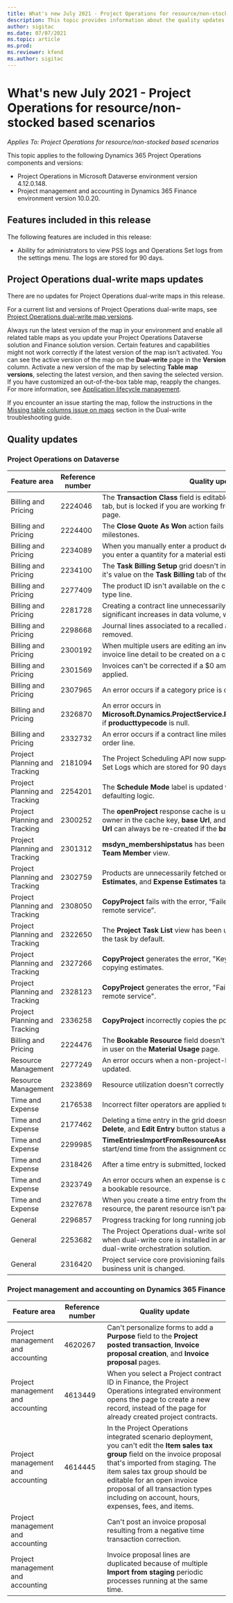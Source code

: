 ```yaml
---
title: What's new July 2021 - Project Operations for resource/non-stocked based scenarios
description: This topic provides information about the quality updates available in the July 2021 release of Project Operations for resource/non-stocked based scenarios.
author: sigitac
ms.date: 07/07/2021
ms.topic: article
ms.prod:
ms.reviewer: kfend 
ms.author: sigitac
---
```


# What's new July 2021 - Project Operations for resource/non-stocked based scenarios

*Applies To: Project Operations for resource/non-stocked based scenarios*

This topic applies to the following Dynamics 365 Project Operations components and versions:

   - Project Operations in Microsoft Dataverse environment version 4.12.0.148.
   - Project management and accounting in Dynamics 365 Finance environment version 10.0.20.

## Features included in this release

The following features are included in this release:

- Ability for administrators to view PSS logs and Operations Set logs from the settings menu. The logs are stored for 90 days.

## Project Operations dual-write maps updates

There are no updates for Project Operations dual-write maps in this release.

For a current list and versions of Project Operations dual-write maps, see [Project Operations dual-write map versions](../environment/resource-dual-write-maps.md).

Always run the latest version of the map in your environment and enable all related table maps as you update your Project Operations Dataverse solution and Finance solution version. Certain features and capabilities might not work correctly if the latest version of the map isn't activated. You can see the active version of the map on the **Dual-write** page in the **Version** column. Activate a new version of the map by selecting **Table map versions**, selecting the latest version, and then saving the selected version. If you have customized an out-of-the-box table map, reapply the changes. For more information, see [Application lifecycle management](/dynamics365/fin-ops-core/dev-itpro/data-entities/dual-write/app-lifecycle-management).

If you encounter an issue starting the map, follow the instructions in the [Missing table columns issue on maps](/dynamics365/fin-ops-core/dev-itpro/data-entities/dual-write/dual-write-troubleshooting-finops-upgrades#missing-table-columns-issue-on-maps) section in the Dual-write troubleshooting guide.

## Quality updates

### Project Operations on Dataverse

| **Feature area**              | **Reference number** | **Quality update**                                                                                                                                                                                             |
|-------------------------------|----------------------|----------------------------------------------------------------------------------------------------------------------------------------------------------------------------------------------------------------|
| Billing and Pricing           | 2224046              | The **Transaction Class** field is editable on the **Quote Line Details** tab, but is locked if you are working from the **Quote Line Details** page.                                                                     |
| Billing and Pricing           | 2224400              | The **Close Quote As Won** action fails when a quote has no date milestones.                                                                                                                                    |
| Billing and Pricing           | 2234089              | When you manually enter a product description, it's cleared after you enter a quantity for a material estimate.                                                                                                                         |
| Billing and Pricing           | 2234100              | The **Task Billing Setup** grid doesn't include the **Material** column and it's value on the **Task Billing** tab of the project.                                                                                                       |
| Billing and Pricing           | 2277409              | The product ID isn't available on the contract line detail for a material type line.                                                                                                                                        |
| Billing and Pricing           | 2281728              | Creating a contract line unnecessarily reevaluates actuals causing significant increases in data volume, which impacts performance.                                                                                |
| Billing and Pricing           | 2298668              | Journal lines associated to a recalled and deleted expense aren't removed.                                                                                                                                     |
| Billing and Pricing           | 2300192              | When multiple users are editing an invoice, it's possible for a new invoice line detail to be created on a confirmed invoice.                                                                                   |
| Billing and Pricing           | 2301569              | Invoices can't be corrected if a \$0 amount retainer has been applied.                                                                                                                                        |
| Billing and Pricing           | 2307965              | An error occurs if a category price is created with missing values.                                                                                                                           |
| Billing and Pricing           | 2326870              | An error occurs in **Microsoft.Dynamics.ProjectService.Plugins.PostInvoiceLineDelete** if **producttypecode** is null.                                                                            |
| Billing and Pricing           | 2332732              | An error occurs if a contract line milestone is created without an order line.                                                                                                                |
| Project Planning and Tracking | 2181094              | The Project Scheduling API now supports PSS Logs and Operation Set Logs which are stored for 90 days.                                                                                                                  |
| Project Planning and Tracking | 2254201              | The **Schedule Mode** label is updated with details that describe the defaulting logic.                                                                                                                                      |
| Project Planning and Tracking | 2300252              | The **openProject** response cache is updated and includes the token owner in the cache key, **base Url**, and **Segment Url** so that **Request Url** can always be re-created if the **base Url** changes. |
| Project Planning and Tracking | 2301312              | **msdyn_membershipstatus** has been removed from the **Project Team Member** view.                                                                                                                                        |
| Project Planning and Tracking | 2302759              | Products are unnecessarily fetched on the **Resource Assignments**, **Estimates**, and **Expense Estimates** tabs.                                                                                                        |
| Project Planning and Tracking | 2308050              | **CopyProject** fails with the error, “Failed to get token to talk to remote service”.                                                                                                                           |
| Project Planning and Tracking | 2322650              | The **Project Task List** view has been updated to display the date of the task by default.                                                                                                            |
| Project Planning and Tracking | 2327266              | **CopyProject** generates the error, "Key not found in dictionary" when copying estimates.                                                                                                      |
| Project Planning and Tracking | 2328123              | **CopyProject** generates the error, "Failed to get token to talk to remote service".                                                                                                                          |
| Project Planning and Tracking | 2336258              | **CopyProject** incorrectly copies the position names of resources.                                                                                                                                                 |
| Billing and Pricing           | 2224476              | The **Bookable Resource** field doesn't correctly default to the logged in user on the **Material Usage** page.                                                                                                            |
| Resource Management           | 2277249              | An error occurs when a non-project-based resource requirement is updated.                                                                                                            |
| Resource Management           | 2323869              | Resource utilization doesn't correctly recognize filtered resources.                                                                                                                                             |
| Time and Expense              | 2176538              | Incorrect filter operators are applied to the **Time Entry** control.                                                                                                                                                   |
| Time and Expense              | 2177462              | Deleting a time entry in the grid doesn't update the **Submit**, **Recall**, **Delete**, and **Edit Entry** button status as expected.                                                                                        |
| Time and Expense              | 2299985              | **TimeEntriesImportFromResourceAssignment** doesn't maintain the start/end time from the assignment contours.                                                                                                  |
| Time and Expense              | 2318426              | After a time entry is submitted, locked fields can still be edited.                                                                                                                                   |
| Time and Expense              | 2323749              | An error occurs when an expense is created from the **Related** tab of a bookable resource.                                                                                                      |
| Time and Expense              | 2327678              | When you create a time entry from the **Related** tab of a bookable resource, the parent resource isn't passed to the time entry control.                                                                            |
| General                       | 2296857              | Progress tracking for long running jobs.                                                                                                                                                                        |
| General                       | 2253682              | The Project Operations dual-write solution shouldn't be installed when dual-write core is installed in an environment without the dual-write orchestration solution.                                                |
| General                       | 2316420              | Project service core provisioning fails if the application user’s business unit is changed.                                                                                                                     |

### Project management and accounting on Dynamics 365 Finance

| Feature area                      | Reference number | Quality update                                                                                                                                                                                                                                                                                                                |
|-----------------------------------|------------------|-------------------------------------------------------------------------------------------------------------------------------------------------------------------------------------------------------------------------------------------------------------------------------------------------------------------------------|
| Project management and accounting | 4620267          | Can't personalize forms to add a **Purpose** field to the **Project posted transaction**, **Invoice proposal creation**, and **Invoice proposal** pages.                                                                                                                                                                                         |
| Project management and accounting | 4613449          | When you select a Project contract ID in Finance, the Project Operations integrated environment opens the page to create a new record, instead of the page for already created project contracts.                                                                                                                                           |
| Project management and accounting | 4614445          | In the Project Operations integrated scenario deployment, you can't edit the **Item sales tax group** field on the invoice proposal that's imported from staging. The item sales tax group should be editable for an open invoice proposal of all transaction types including on account, hours, expenses, fees, and items. |
| Project management and accounting |                  | Can't post an invoice proposal resulting from a negative time transaction correction.                                                                                                                                                                                                                                              |
| Project management and accounting |                  | Invoice proposal lines are duplicated because of multiple **Import from staging** periodic processes running at the same time.                                                                                                                                                                                                                |

